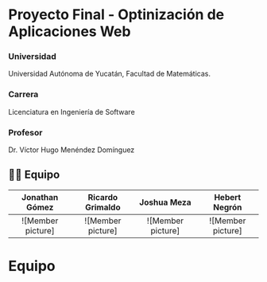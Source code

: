 # Proyecto Final - Optinización de Aplicaciones Web

### Universidad

Universidad Autónoma de Yucatán, Facultad de Matemáticas.

### Carrera

Licenciatura en Ingeniería de Software

### Profesor

Dr. Víctor Hugo Menéndez Domínguez

## 👨‍💻 Equipo

|                    Jonathan Gómez                    |                  Ricardo Grimaldo                   |                    Joshua Meza                     |                   Hebert Negrón                    |
| :--------------------------------------------------: | :-------------------------------------------------: | :------------------------------------------------: | :------------------------------------------------: |
| ![Member picture] | ![Member picture] | ![Member picture] | ![Member picture] |


# Equipo
